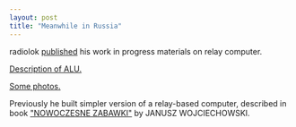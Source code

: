 ```yaml
---
layout: post
title: "Meanwhile in Russia"
---
```



radiolok [published](https://github.com/radiolok/RelayComputer2) his work in progress materials on relay computer.

[Description of ALU.](http://tqfp.org/radiolok/releynaya-evm-versiya-2-releynaya-logika-alu.html)

[Some photos.](https://rln.nnov.ru/index.php?ind=gallery&op=section_view&idev=14)

Previously he built simpler version of a relay-based computer, described in book ["NOWOCZESNE ZABAWKI"](https://rln.nnov.ru/index.php?ind=reviews&op=entry_view&iden=126) by JANUSZ WOJCIECHOWSKI.

